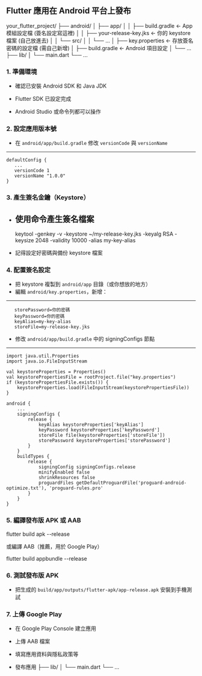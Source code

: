 
Flutter 應用在 Android 平台上發布
---
your_flutter_project/
├── android/
│   ├── app/
│   │   ├── build.gradle       ← App 模組設定檔 (簽名設定寫這裡)
│   │   ├── your-release-key.jks  ← 你的 keystore 檔案 (自己放進去)
│   │   └── src/
│   │       └── ...
│   ├── key.properties          ← 存放簽名密碼的設定檔 (需自己新增)
│   ├── build.gradle            ← Android 項目設定
│   └── ...
├── lib/
│   └── main.dart
└── ...

### 1. 準備環境

-   確認已安裝 Android SDK 和 Java JDK
    
-   Flutter SDK 已設定完成
    
-   Android Studio 或命令列都可以操作
    

### 2. 設定應用版本號

-   在  `android/app/build.gradle`  修改  `versionCode`  與  `versionName`
   ---
    defaultConfig {
       ...
       versionCode 1
       versionName "1.0.0"
    } 
    

### 3. 產生簽名金鑰（Keystore）

-   使用命令產生簽名檔案
    ---
    keytool -genkey -v -keystore ~/my-release-key.jks -keyalg RSA -keysize 2048 -validity 10000 -alias my-key-alias
    
-   記得設定好密碼與備份 keystore 檔案
    
### 4. 配置簽名設定
-   把 keystore 複製到  `android/app`  目錄（或你想放的地方）
-   編輯  `android/key.properties`，新增：

---
       storePassword=你的密碼 
       keyPassword=你的密碼 
       keyAlias=my-key-alias 
       storeFile=my-release-key.jks
    
-   修改  `android/app/build.gradle`  中的 signingConfigs 節點
---
    import java.util.Properties
    import java.io.FileInputStream

    val keystoreProperties = Properties()
    val keystorePropertiesFile = rootProject.file("key.properties")
    if (keystorePropertiesFile.exists()) {
        keystoreProperties.load(FileInputStream(keystorePropertiesFile))
    }
    
    android {
        ...
        signingConfigs {
            release {
                keyAlias keystoreProperties['keyAlias']
                keyPassword keystoreProperties['keyPassword']
                storeFile file(keystoreProperties['storeFile'])
                storePassword keystoreProperties['storePassword']
            }
        }
        buildTypes {
            release {
                signingConfig signingConfigs.release
                minifyEnabled false
                shrinkResources false
                proguardFiles getDefaultProguardFile('proguard-android-optimize.txt'), 'proguard-rules.pro'
            }
        }
    }
    

### 5. 編譯發布版 APK 或 AAB
    
   flutter build apk --release
    
 或編譯 AAB（推薦，用於 Google Play）
    
   flutter build appbundle --release
    

### 6. 測試發布版 APK

-   把生成的  `build/app/outputs/flutter-apk/app-release.apk`  安裝到手機測試
    

### 7. 上傳 Google Play

-   在 Google Play Console 建立應用
    
-   上傳 AAB 檔案
    
-   填寫應用資料與隱私政策等
    
-   發布應用
├── lib/
│   └── main.dart
└── ...

